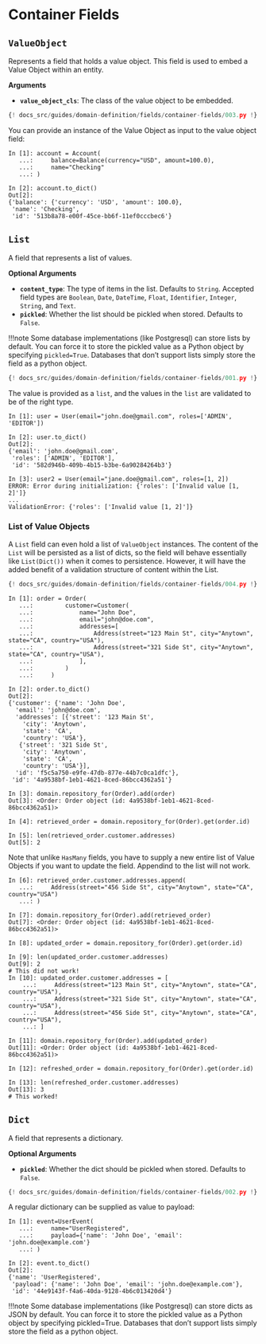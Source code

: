 # Container Fields

## `ValueObject`

Represents a field that holds a value object. This field is used to embed a
Value Object within an entity.

**Arguments**

- **`value_object_cls`**: The class of the value object to be embedded.

```python hl_lines="7-15 20"
{! docs_src/guides/domain-definition/fields/container-fields/003.py !}
```

You can provide an instance of the Value Object as input to the value object
field:

```shell hl_lines="2 8"
In [1]: account = Account(
   ...:     balance=Balance(currency="USD", amount=100.0),
   ...:     name="Checking"
   ...: )

In [2]: account.to_dict()
Out[2]: 
{'balance': {'currency': 'USD', 'amount': 100.0},
 'name': 'Checking',
 'id': '513b8a78-e00f-45ce-bb6f-11ef0cccbec6'}
```

## `List`

A field that represents a list of values.

**Optional Arguments**

- **`content_type`**: The type of items in the list. Defaults to `String`.
Accepted field types are `Boolean`, `Date`, `DateTime`, `Float`, `Identifier`,
`Integer`, `String`, and `Text`.
- **`pickled`**: Whether the list should be pickled when stored. Defaults to
`False`.

!!!note
    Some database implementations (like Postgresql) can store lists by default.
    You can force it to store the pickled value as a Python object by
    specifying `pickled=True`. Databases that don’t support lists simply store
    the field as a python object.

```python hl_lines="10"
{! docs_src/guides/domain-definition/fields/container-fields/001.py !}
```

The value is provided as a `list`, and the values in the `list` are validated
to be of the right type.

```shell hl_lines="6 12"
In [1]: user = User(email="john.doe@gmail.com", roles=['ADMIN', 'EDITOR'])

In [2]: user.to_dict()
Out[2]: 
{'email': 'john.doe@gmail.com',
 'roles': ['ADMIN', 'EDITOR'],
 'id': '582d946b-409b-4b15-b3be-6a90284264b3'}

In [3]: user2 = User(email="jane.doe@gmail.com", roles=[1, 2])
ERROR: Error during initialization: {'roles': ['Invalid value [1, 2]']}
...
ValidationError: {'roles': ['Invalid value [1, 2]']}
```

### List of Value Objects

A `List` field can even hold a list of `ValueObject` instances. The content of
the `List` will be persisted as a list of dicts, so the field will behave
essentially like `List(Dict())` when it comes to persistence. However, it will
have the added benefit of a validation structure of content within the List.

```python hl_lines="7-12 19"
{! docs_src/guides/domain-definition/fields/container-fields/004.py !}
```

```shell
In [1]: order = Order(
   ...:         customer=Customer(
   ...:             name="John Doe",
   ...:             email="john@doe.com",
   ...:             addresses=[
   ...:                 Address(street="123 Main St", city="Anytown", state="CA", country="USA"),
   ...:                 Address(street="321 Side St", city="Anytown", state="CA", country="USA"),
   ...:             ],
   ...:         )
   ...:     )

In [2]: order.to_dict()
Out[2]: 
{'customer': {'name': 'John Doe',
  'email': 'john@doe.com',
  'addresses': [{'street': '123 Main St',
    'city': 'Anytown',
    'state': 'CA',
    'country': 'USA'},
   {'street': '321 Side St',
    'city': 'Anytown',
    'state': 'CA',
    'country': 'USA'}],
  'id': 'f5c5a750-e9fe-47db-877e-44b7c0ca1dfc'},
 'id': '4a9538bf-1eb1-4621-8ced-86bcc4362a51'}

In [3]: domain.repository_for(Order).add(order)
Out[3]: <Order: Order object (id: 4a9538bf-1eb1-4621-8ced-86bcc4362a51)>

In [4]: retrieved_order = domain.repository_for(Order).get(order.id)

In [5]: len(retrieved_order.customer.addresses)
Out[5]: 2
```

Note that unlike `HasMany` fields, you have to supply a new entire list of
Value Objects if you want to update the field. Appendind to the list will not
work.

```shell
In [6]: retrieved_order.customer.addresses.append(
   ...:     Address(street="456 Side St", city="Anytown", state="CA", country="USA")
   ...: )

In [7]: domain.repository_for(Order).add(retrieved_order)
Out[7]: <Order: Order object (id: 4a9538bf-1eb1-4621-8ced-86bcc4362a51)>

In [8]: updated_order = domain.repository_for(Order).get(order.id)

In [9]: len(updated_order.customer.addresses)
Out[9]: 2
# This did not work!
In [10]: updated_order.customer.addresses = [
    ...:     Address(street="123 Main St", city="Anytown", state="CA", country="USA"),
    ...:     Address(street="321 Side St", city="Anytown", state="CA", country="USA"),
    ...:     Address(street="456 Side St", city="Anytown", state="CA", country="USA"),
    ...: ]

In [11]: domain.repository_for(Order).add(updated_order)
Out[11]: <Order: Order object (id: 4a9538bf-1eb1-4621-8ced-86bcc4362a51)>

In [12]: refreshed_order = domain.repository_for(Order).get(order.id)

In [13]: len(refreshed_order.customer.addresses)
Out[13]: 3
# This worked!
```

## `Dict`

A field that represents a dictionary.

**Optional Arguments**

- **`pickled`**: Whether the dict should be pickled when stored. Defaults to
`False`.

```python hl_lines="10"
{! docs_src/guides/domain-definition/fields/container-fields/002.py !}
```

A regular dictionary can be supplied as value to payload:


```shell hl_lines="3 9"
In [1]: event=UserEvent(
   ...:     name="UserRegistered",
   ...:     payload={'name': 'John Doe', 'email': 'john.doe@example.com'}
   ...: )

In [2]: event.to_dict()
Out[2]: 
{'name': 'UserRegistered',
 'payload': {'name': 'John Doe', 'email': 'john.doe@example.com'},
 'id': '44e9143f-f4a6-40da-9128-4b6c013420d4'}
```

!!!note
    Some database implementations (like Postgresql) can store dicts as JSON
    by default. You can force it to store the pickled value as a Python object
    by specifying pickled=True. Databases that don’t support lists simply store
    the field as a python object.
